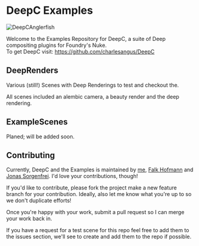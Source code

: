# DeepC Examples

![DeepCAnglerfish](https://raw.githubusercontent.com/charlesangus/DeepC/master/icons/anglerfish_icon_medium_black.png)

Welcome to the Examples Repository for DeepC, a suite of Deep compositing plugins for Foundry's Nuke. <br>
To get DeepC visit: https://github.com/charlesangus/DeepC 

## DeepRenders
Various (still!) Scenes with Deep Renderings to test and checkout the.

All scenes included an alembic camera, a beauty render and the deep rendering.

## ExampleScenes 
Planed; will be added soon.

## Contributing

Currently, DeepC and the Examples is maintained by [me](https://github.com/charlesangus), [Falk Hofmann](https://github.com/falkhofmann) and [Jonas Sorgenfrei](https://github.com/jonassorgenfrei). I'd love your contributions, though!

If you'd like to contribute, please fork the project make a new feature branch for your contribution. Ideally, also let me know what you're up to so we don't duplicate efforts!

Once you're happy with your work, submit a pull request so I can merge your work back in.

If you have a request for a test scene for this repo feel free to add them to the issues section, we'll see to create and add them to the repo if possible.
